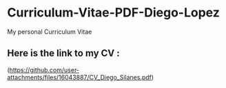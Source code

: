 # Curriculum-Vitae-PDF-Diego-Lopez
My personal Curriculum Vitae
## Here is the link to my CV :
(https://github.com/user-attachments/files/16043887/CV_Diego_Silanes.pdf)


